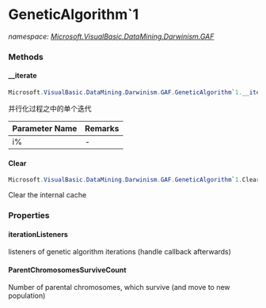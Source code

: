 ﻿# GeneticAlgorithm`1
_namespace: [Microsoft.VisualBasic.DataMining.Darwinism.GAF](./index.md)_





### Methods

#### __iterate
```csharp
Microsoft.VisualBasic.DataMining.Darwinism.GAF.GeneticAlgorithm`1.__iterate(System.Int32)
```
并行化过程之中的单个迭代

|Parameter Name|Remarks|
|--------------|-------|
|i%|-|


#### Clear
```csharp
Microsoft.VisualBasic.DataMining.Darwinism.GAF.GeneticAlgorithm`1.Clear
```
Clear the internal cache


### Properties

#### iterationListeners
listeners of genetic algorithm iterations (handle callback afterwards)
#### ParentChromosomesSurviveCount
Number of parental chromosomes, which survive (and move to new
 population)
